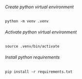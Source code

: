  ###### Create python virtual environment
 ```
 python -m venv .venv
 ```

 ###### Activate python virtual environment
 ```
 source .venv/bin/activate
 ```

 ###### Install python requirements
 ```
 pip install -r requirements.txt
 ```
